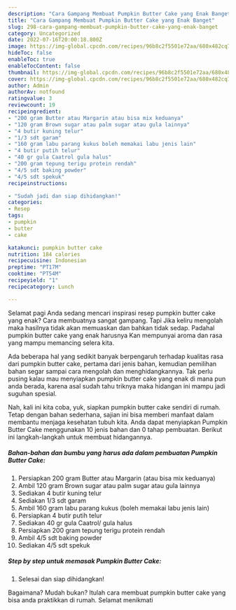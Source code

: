 ```yaml
---
description: "Cara Gampang Membuat Pumpkin Butter Cake yang Enak Banget"
title: "Cara Gampang Membuat Pumpkin Butter Cake yang Enak Banget"
slug: 298-cara-gampang-membuat-pumpkin-butter-cake-yang-enak-banget
category: Uncategorized
date: 2022-07-16T20:00:18.800Z
image: https://img-global.cpcdn.com/recipes/96b8c2f5501e72aa/680x482cq70/pumpkin-butter-cake-foto-resep-utama.jpg
hideToc: false
enableToc: true
enableTocContent: false
thumbnail: https://img-global.cpcdn.com/recipes/96b8c2f5501e72aa/680x482cq70/pumpkin-butter-cake-foto-resep-utama.jpg
cover: https://img-global.cpcdn.com/recipes/96b8c2f5501e72aa/680x482cq70/pumpkin-butter-cake-foto-resep-utama.jpg
author: Admin
authorAv: notfound
ratingvalue: 3
reviewcount: 19
recipeingredient:
- "200 gram Butter atau Margarin atau bisa mix keduanya"
- "120 gram Brown sugar atau palm sugar atau gula lainnya"
- "4 butir kuning telur"
- "1/3 sdt garam"
- "160 gram labu parang kukus boleh memakai labu jenis lain"
- "4 butir putih telur"
- "40 gr gula Caatrol gula halus"
- "200 gram tepung terigu protein rendah"
- "4/5 sdt baking powder"
- "4/5 sdt spekuk"
recipeinstructions:

- "Sudah jadi dan siap dihidangkan!"
categories:
- Resep
tags:
- pumpkin
- butter
- cake

katakunci: pumpkin butter cake 
nutrition: 184 calories
recipecuisine: Indonesian
preptime: "PT17M"
cooktime: "PT54M"
recipeyield: "1"
recipecategory: Lunch

---
```



Selamat pagi Anda sedang mencari inspirasi resep pumpkin butter cake yang enak? Cara membuatnya sangat gampang. Tapi Jika keliru mengolah maka hasilnya tidak akan memuaskan dan bahkan tidak sedap. Padahal pumpkin butter cake yang enak harusnya Kan mempunyai aroma dan rasa yang mampu memancing selera kita.




Ada beberapa hal yang sedikit banyak berpengaruh terhadap kualitas rasa dari pumpkin butter cake, pertama dari jenis bahan, kemudian pemilihan bahan segar sampai cara mengolah dan menghidangkannya. Tak perlu pusing kalau mau menyiapkan pumpkin butter cake yang enak di mana pun anda berada, karena asal sudah tahu triknya maka hidangan ini mampu jadi suguhan spesial.


Nah, kali ini kita coba, yuk, siapkan pumpkin butter cake sendiri di rumah. Tetap dengan bahan sederhana, sajian ini bisa memberi manfaat dalam membantu menjaga kesehatan tubuh kita. Anda dapat menyiapkan Pumpkin Butter Cake menggunakan 10 jenis bahan dan 0 tahap pembuatan. Berikut ini langkah-langkah untuk membuat hidangannya.

<!--inarticleads1-->

##### Bahan-bahan dan bumbu yang harus ada dalam pembuatan Pumpkin Butter Cake:

1. Persiapkan 200 gram Butter atau Margarin (atau bisa mix keduanya)
1. Ambil 120 gram Brown sugar atau palm sugar atau gula lainnya
1. Sediakan 4 butir kuning telur
1. Sediakan 1/3 sdt garam
1. Ambil 160 gram labu parang kukus (boleh memakai labu jenis lain)
1. Persiapkan 4 butir putih telur
1. Sediakan 40 gr gula Caatrol/ gula halus
1. Persiapkan 200 gram tepung terigu protein rendah
1. Ambil 4/5 sdt baking powder
1. Sediakan 4/5 sdt spekuk




<!--inarticleads2-->

##### Step by step untuk memasak Pumpkin Butter Cake:


1. Selesai dan siap dihidangkan!



Bagaimana? Mudah bukan? Itulah cara membuat pumpkin butter cake yang bisa anda praktikkan di rumah. Selamat menikmati
